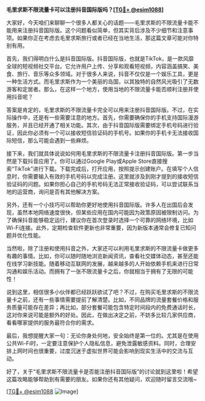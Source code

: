 **毛里求斯不限流量卡可以注册抖音国际版吗？[[TG💪+ @esim1088](https://t.me/s/esim1088)]**

大家好，今天咱们来聊聊一个很多人都关心的话题——毛里求斯的不限流量卡能不能用来注册抖音国际版。这个问题看似简单，但其实背后涉及不少细节和注意事项。如果你正在考虑去毛里求斯旅行或者已经在当地生活，那这篇文章可能对你特别有用。

首先，我们得明白什么是抖音国际版。抖音国际版，也就是TikTok，是一款风靡全球的短视频社交平台。它允许用户上传、分享和观看短视频，内容涵盖搞笑、美食、旅行、音乐等众多领域。对于很多人来说，抖音不仅仅是一个娱乐工具，更是一种生活方式。而毛里求斯作为一个美丽的岛国，以其独特的自然风光吸引了无数游客和定居者。那么，在这样一个地方，使用当地的不限流量卡能否顺利注册并使用抖音呢？

答案是肯定的，毛里求斯的不限流量卡完全可以用来注册抖音国际版。不过，在实际操作中，还是有一些需要注意的地方。首先，你需要确保你的手机支持国际漫游服务，并且已经开通了相关功能。其次，由于抖音国际版需要绑定手机号码进行验证，因此你必须有一个可以接收短信验证码的手机号。如果你的手机卡无法接收国际短信，那么可能会遇到一些麻烦。

接下来，我们就具体说说如何用毛里求斯的不限流量卡注册抖音国际版。第一步当然是下载抖音应用了。你可以通过Google Play或Apple Store直接搜索“TikTok”进行下载。下载完成后，打开应用，按照提示创建账户。在填写个人信息时，你需要输入有效的手机号码以完成注册。这里就涉及到刚才提到的接收短信验证码的问题。如果你担心自己的手机号码无法正常接收验证码，可以尝试联系当地的运营商，询问是否有其他解决方案。

另外，还有一个小技巧可以帮助你更好地使用抖音国际版。许多人在出国后会发现，虽然本地网络速度很快，但某些应用在国内可能因为政策原因被限制访问。为了确保抖音能够稳定运行，建议你在首次登录时选择一个可靠的网络环境，比如Wi-Fi连接。此外，定期检查软件更新也非常重要，因为新版本通常会修复已知问题并优化性能。

当然啦，除了注册和使用抖音之外，大家还可以利用毛里求斯的不限流量卡做更多有趣的事情。比如，你可以随时随地浏览新闻资讯，查看社交媒体动态，甚至还能在线学习新技能。随着移动互联网的发展，越来越多的人开始依赖手机来进行日常沟通和娱乐活动。而拥有了一张不限流量卡之后，你就相当于拥有了无限的可能性！

说到这里，相信很多小伙伴都已经跃跃欲试了吧？不过，在购买毛里求斯的不限流量卡之前，还有一些事情需要提前了解清楚。比如，不同品牌的流量套餐价格和服务质量可能存在差异；再比如，部分套餐可能包含特定时间段内的免费通话时长，这对你来说可能是额外的好处。因此，在做出决定之前，不妨多比较几家供应商，看看哪家提供的服务最符合你的需求。

最后，我想提醒大家一句：无论你身处何地，安全始终是第一位的。尤其是在使用公共Wi-Fi时，一定要注意保护个人隐私信息，避免泄露敏感资料。同时，合理安排上网时间也很重要，过度沉迷于虚拟世界可能会影响到现实生活中的交流与互动。

好了，关于“毛里求斯不限流量卡是否能注册抖音国际版”的讨论就到这里啦！希望这篇攻略能够帮助到有需要的朋友。如果你还有其他疑问，欢迎随时留言交流哦~ 

[[TG💪+ @esim1088](https://t.me/s/esim1088) ![Image](https://i.postimg.cc/4NQfJmqS/Snipaste-2025-05-13-00-14-12.png)]